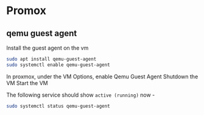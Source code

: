 # Promox


## qemu guest agent
Install the guest agent on the vm
```sh
sudo apt install qemu-guest-agent
sudo systemctl enable qemu-guest-agent
```

In proxmox, under the VM Options, enable Qemu Guest Agent
Shutdown the VM
Start the VM

The following service should show `active (running)` now -
```sh
sudo systemctl status qemu-guest-agent
```
